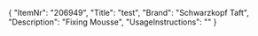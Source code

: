 {
  "ItemNr": "206949",
  "Title": "test",
  "Brand": "Schwarzkopf Taft",
  "Description": "Fixing Mousse",
  "UsageInstructions": ""
}
